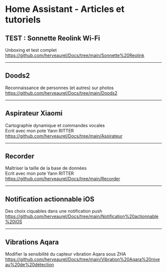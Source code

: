 # Home Assistant - Articles et tutoriels


## TEST : Sonnette Reolink Wi-Fi<br>
Unboxing et test complet<br>
https://github.com/herveaurel/Docs/tree/main/Sonnette%20Reolink

------

## Doods2<br>
Reconnaissance de personnes (et autres) sur photos<br>
https://github.com/herveaurel/Docs/tree/main/Doods2

------

## Aspirateur Xiaomi<br>
Cartographie dynamique et commandes vocales<br>
Ecrit avec mon pote Yann RITTER<br>
https://github.com/herveaurel/Docs/tree/main/Aspirateur

------

## Recorder<br> 
Maîtriser la taille de la base de données<br>
Ecrit avec mon pote Yann RITTER<br>
https://github.com/herveaurel/Docs/tree/main/Recorder

------

## Notification actionnable iOS<br> 
Des choix ciquables dans une notification push<br>
https://github.com/herveaurel/Docs/tree/main/Notification%20actionnable%20iOS

------

## Vibrations Aqara<br>
Modifier la sensibilité du capteur vibration Aqara sous ZHA<br>
https://github.com/herveaurel/Docs/tree/main/Vibration%20Aqara%20niveau%20de%20détection